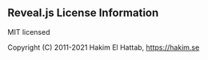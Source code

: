 ## Reveal.js License Information

MIT licensed

Copyright (C) 2011-2021 Hakim El Hattab, https://hakim.se
